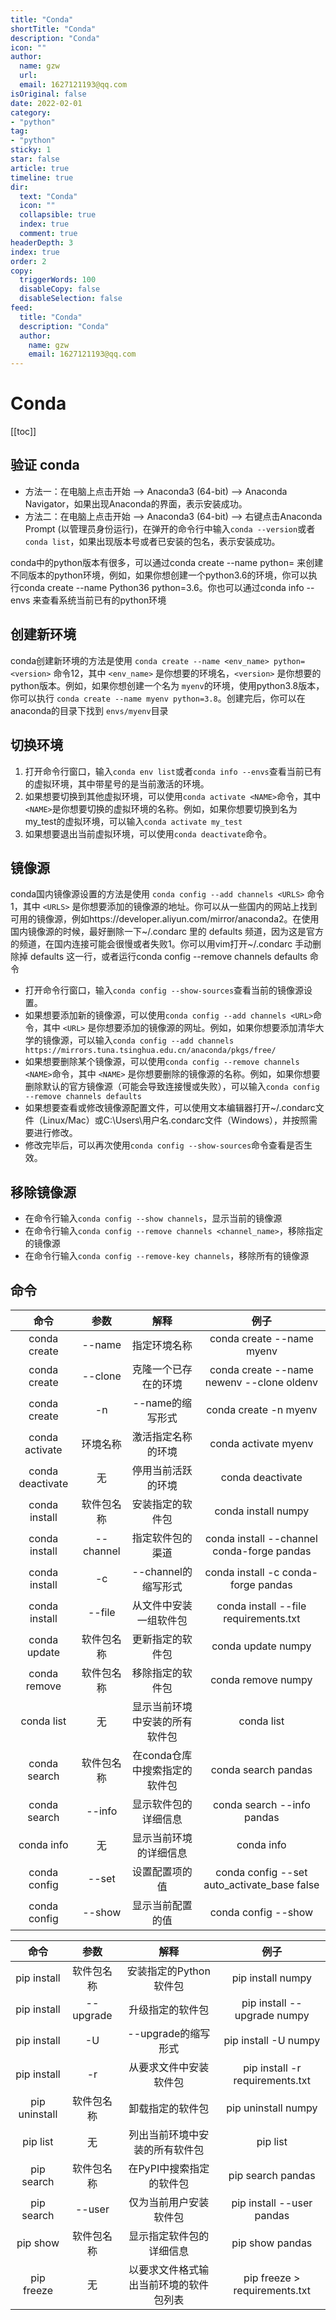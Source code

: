 ```yaml
---
title: "Conda"
shortTitle: "Conda"
description: "Conda"
icon: ""
author: 
  name: gzw
  url: 
  email: 1627121193@qq.com
isOriginal: false
date: 2022-02-01
category: 
- "python"
tag:
- "python"
sticky: 1
star: false
article: true
timeline: true
dir:
  text: "Conda"
  icon: ""
  collapsible: true
  index: true
  comment: true
headerDepth: 3
index: true
order: 2
copy:
  triggerWords: 100
  disableCopy: false
  disableSelection: false
feed:
  title: "Conda"
  description: "Conda"
  author:
    name: gzw
    email: 1627121193@qq.com
---
```






# Conda

[[toc]]


## 验证 conda

- 方法一：在电脑上点击开始 --> Anaconda3 (64-bit) --> Anaconda Navigator，如果出现Anaconda的界面，表示安装成功。
- 方法二：在电脑上点击开始 --> Anaconda3 (64-bit) --> 右键点击Anaconda Prompt (以管理员身份运行)，在弹开的命令行中输入`conda --version`或者`conda list`，如果出现版本号或者已安装的包名，表示安装成功。

conda中的python版本有很多，可以通过conda create --name  python= 来创建不同版本的python环境，例如，如果你想创建一个python3.6的环境，你可以执行conda create --name Python36 python=3.6。你也可以通过conda info --envs 来查看系统当前已有的python环境



## 创建新环境

conda创建新环境的方法是使用 `conda create --name <env_name> python=<version>` 命令12，其中 `<env_name>` 是你想要的环境名，`<version>` 是你想要的python版本。例如，如果你想创建一个名为 `myenv`的环境，使用python3.8版本，你可以执行 `conda create --name myenv python=3.8`。创建完后，你可以在anaconda的目录下找到 `envs/myenv`目录



## 切换环境

1. 打开命令行窗口，输入`conda env list`或者`conda info --envs`查看当前已有的虚拟环境，其中带星号的是当前激活的环境。
2. 如果想要切换到其他虚拟环境，可以使用`conda activate <NAME>`命令，其中`<NAME>`是你想要切换的虚拟环境的名称。例如，如果你想要切换到名为my_test的虚拟环境，可以输入`conda activate my_test`
3. 如果想要退出当前虚拟环境，可以使用`conda deactivate`命令。





## 镜像源

conda国内镜像源设置的方法是使用 `conda config --add channels <URLS>` 命令1，其中 `<URLS>` 是你想要添加的镜像源的地址。你可以从一些国内的网站上找到可用的镜像源，例如https://developer.aliyun.com/mirror/anaconda2。在使用国内镜像源的时候，最好删除一下~/.condarc 里的 defaults 频道，因为这是官方的频道，在国内连接可能会很慢或者失败1。你可以用vim打开~/.condarc 手动删除掉 defaults 这一行，或者运行conda config --remove channels defaults 命令

- 打开命令行窗口，输入`conda config --show-sources`查看当前的镜像源设置。
- 如果想要添加新的镜像源，可以使用`conda config --add channels <URL>`命令，其中 `<URL>` 是你想要添加的镜像源的网址。例如，如果你想要添加清华大学的镜像源，可以输入`conda config --add channels https://mirrors.tuna.tsinghua.edu.cn/anaconda/pkgs/free/`
- 如果想要删除某个镜像源，可以使用`conda config --remove channels <NAME>`命令，其中 `<NAME>` 是你想要删除的镜像源的名称。例如，如果你想要删除默认的官方镜像源（可能会导致连接慢或失败），可以输入`conda config --remove channels defaults`
- 如果想要查看或修改镜像源配置文件，可以使用文本编辑器打开~/.condarc文件（Linux/Mac）或C:\Users\用户名.condarc文件（Windows），并按照需要进行修改。
- 修改完毕后，可以再次使用`conda config --show-sources`命令查看是否生效。



## 移除镜像源

- 在命令行输入`conda config --show channels`，显示当前的镜像源
- 在命令行输入`conda config --remove channels <channel_name>`，移除指定的镜像源
- 在命令行输入`conda config --remove-key channels`，移除所有的镜像源



## 命令

|       命令       |    参数    |              解释              |                    例子                     |
| :--------------: | :--------: | :----------------------------: | :-----------------------------------------: |
|   conda create   |   --name   |          指定环境名称          |          conda create --name myenv          |
|   conda create   |  --clone   |      克隆一个已存在的环境      |  conda create --name newenv --clone oldenv  |
|   conda create   |     -n     |        --name的缩写形式        |            conda create -n myenv            |
|  conda activate  |  环境名称  |       激活指定名称的环境       |            conda activate myenv             |
| conda deactivate |     无     |       停用当前活跃的环境       |              conda deactivate               |
|  conda install   | 软件包名称 |        安装指定的软件包        |             conda install numpy             |
|  conda install   | --channel  |        指定软件包的渠道        | conda install --channel conda-forge pandas  |
|  conda install   |     -c     |      --channel的缩写形式       |     conda install -c conda-forge pandas     |
|  conda install   |   --file   |     从文件中安装一组软件包     |    conda install --file requirements.txt    |
|   conda update   | 软件包名称 |        更新指定的软件包        |             conda update numpy              |
|   conda remove   | 软件包名称 |        移除指定的软件包        |             conda remove numpy              |
|    conda list    |     无     | 显示当前环境中安装的所有软件包 |                 conda list                  |
|   conda search   | 软件包名称 | 在conda仓库中搜索指定的软件包  |             conda search pandas             |
|   conda search   |   --info   |      显示软件包的详细信息      |         conda search --info pandas          |
|    conda info    |     无     |     显示当前环境的详细信息     |                 conda info                  |
|   conda config   |   --set    |         设置配置项的值         | conda config --set auto_activate_base false |
|   conda config   |   --show   |        显示当前配置的值        |             conda config --show             |

|     命令      |    参数    |                  解释                  |              例子               |
| :-----------: | :--------: | :------------------------------------: | :-----------------------------: |
|  pip install  | 软件包名称 |         安装指定的Python软件包         |        pip install numpy        |
|  pip install  | --upgrade  |            升级指定的软件包            |   pip install --upgrade numpy   |
|  pip install  |     -U     |          --upgrade的缩写形式           |      pip install -U numpy       |
|  pip install  |     -r     |         从要求文件中安装软件包         | pip install -r requirements.txt |
| pip uninstall | 软件包名称 |            卸载指定的软件包            |       pip uninstall numpy       |
|   pip list    |     无     |     列出当前环境中安装的所有软件包     |            pip list             |
|  pip search   | 软件包名称 |        在PyPI中搜索指定的软件包        |        pip search pandas        |
|  pip search   |   --user   |         仅为当前用户安装软件包         |    pip install --user pandas    |
|   pip show    | 软件包名称 |        显示指定软件包的详细信息        |         pip show pandas         |
|  pip freeze   |     无     | 以要求文件格式输出当前环境的软件包列表 |  pip freeze > requirements.txt  |